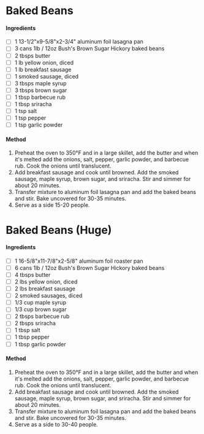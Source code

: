 # Baked Beans

#### Ingredients

- [ ] 1 13-1/2"x9-5/8"x2-3/4" aluminum foil lasagna pan
- [ ] 3 cans 1lb / 12oz Bush's Brown Sugar Hickory baked beans
- [ ] 2 tbsps butter
- [ ] 1 lb yellow onion, diced
- [ ] 1 lb breakfast sausage
- [ ] 1 smoked sausage, diced
- [ ] 3 tbsps maple syrup
- [ ] 3 tbsps brown sugar
- [ ] 1 tbsp barbecue rub
- [ ] 1 tbsp sriracha
- [ ] 1 tsp salt
- [ ] 1 tsp pepper
- [ ] 1 tsp garlic powder

#### Method

1. Preheat the oven to 350°F and in a large skillet, add the butter and when it's melted add the onions, salt, pepper, garlic powder, and barbecue rub. Cook the onions until translucent.
2. Add breakfast sausage and cook until browned. Add the smoked sausage, maple syrup, brown sugar, and sriracha. Stir and simmer for about 20 minutes.
3. Transfer mixture to aluminum foil lasagna pan and add the baked beans and stir. Bake uncovered for 30-35 minutes.
4. Serve as a side 15-20 people.

# Baked Beans (Huge)

#### Ingredients

- [ ] 1 16-5/8"x11-7/8"x2-5/8" aluminum foil roaster pan
- [ ] 6 cans 1lb / 12oz Bush's Brown Sugar Hickory baked beans
- [ ] 4 tbsps butter
- [ ] 2 lbs yellow onion, diced
- [ ] 2 lbs breakfast sausage
- [ ] 2 smoked sausages, diced
- [ ] 1/3 cup maple syrup
- [ ] 1/3 cup brown sugar
- [ ] 2 tbsps barbecue rub
- [ ] 2 tbsps sriracha
- [ ] 1 tbsp salt
- [ ] 1 tbsp pepper
- [ ] 1 tbsp garlic powder

#### Method

1. Preheat the oven to 350°F and in a large skillet, add the butter and when it's melted add the onions, salt, pepper, garlic powder, and barbecue rub. Cook the onions until translucent.
2. Add breakfast sausage and cook until browned. Add the smoked sausage, maple syrup, brown sugar, and sriracha. Stir and simmer for about 20 minutes.
3. Transfer mixture to aluminum foil lasagna pan and add the baked beans and stir. Bake uncovered for 30-35 minutes.
4. Serve as a side to 30-40 people.
